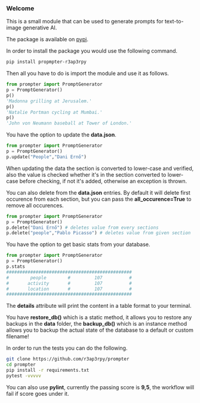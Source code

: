 ### Welcome

This is a small module that can be used to generate prompts for text-to-image generative AI.

The package is available on [pypi](https://pypi.org/project/prompter-r3ap3rpy).

In order to install the package you would use the following command.

``` bash
pip install propmpter-r3ap3rpy
```

Then all you have to do is import the module and use it as follows.

``` python
from prompter import PromptGenerator
p = PromptGenerator()
p()
'Madonna grilling at Jerusalem.'
p()
'Natalie Portman cycling at Mumbai.'
p()
'John von Neumann baseball at Tower of London.'
```

You have the option to update the **data.json**.

``` python
from prompter import PromptGenerator
p = PromptGenerator()
p.update("People","Dani Ernő")
```

When updating the data the section is converted to lower-case and verified, also the value is checked whether it's in the section converted to lower-case before checking, if not it's added, otherwise an exception is thrown.

You can also delete from the **data.json** entries. By default it will delete first occurence from each section, but you can pass the **all_occurence=True** to remove all occurences.

``` python
from prompter import PromptGenerator
p = PromptGenerator()
p.delete("Dani Ernő") # deletes value from every sections
p.delete("people","Pablo Picasso") # deletes value from given section
```

You have the option to get basic stats from your database.

``` python
from prompter import PromptGenerator
p = PromptGenerator()
p.stats
###############################################
#        people        #         107          #
#       activity       #         107          #
#       location       #         107          #
###############################################
```

The **details** attribute will print the content in a table format to your terminal.

You have **restore_db()** which is a static method, it allows you to restore any backups in the **data** folder, the **backup_db()** which is an instance method allows you to backup the actual state of the database to a default or custom filename!

In order to run the tests you can do the following.

``` bash
git clone https://github.com/r3ap3rpy/prompter
cd prompter
pip install -r requirements.txt
pytest -vvvvv
```

You can also use **pylint**, currently the passing score is **9,5**, the workflow will fail if score goes under it.

